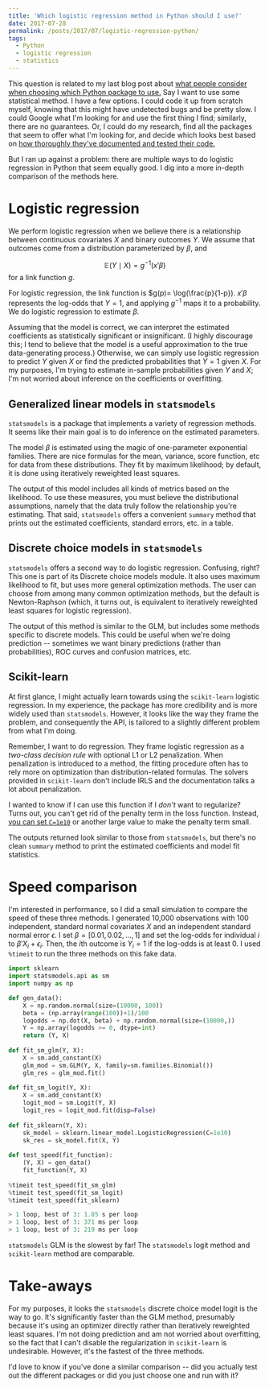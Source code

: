```yaml
---
title: 'Which logistic regression method in Python should I use?'
date: 2017-07-28
permalink: /posts/2017/07/logistic-regression-python/
tags:
  - Python
  - logistic regression
  - statistics
---
```


This question is related to my last blog post about [what people consider when choosing which Python package to use.](https://kellieotto.github.io/posts/2017/07/vetting-os/)
Say I want to use some statistical method.
I have a few options.
I could code it up from scratch myself, knowing that this might have undetected bugs and be pretty slow.
I could Google what I'm looking for and use the first thing I find; similarly, there are no guarantees.
Or, I could do my research, find all the packages that seem to offer what I'm looking for, and decide which looks best based on [how thoroughly they've documented and tested their code.](https://kellieotto.github.io/posts/2017/07/vetting-os/)

But I ran up against a problem: there are multiple ways to do logistic regression in Python that seem equally good.
I dig into a more in-depth comparison of the methods here.

# Logistic regression

We perform logistic regression when we believe there is a relationship between continuous covariates $X$ and binary outcomes $Y$.
We assume that outcomes come from a distribution parameterized by $\beta$, and

$$\mathbb{E}(Y \mid X) = g^{-1}(x'\beta)$$
for a link function $g$.

For logistic regression, the link function is $g(p)= \log(\frac{p}{1-p}).
$x'\beta$ represents the log-odds that $Y=1$, and applying $g^{-1}$ maps it to a probability.
We do logistic regression to estimate $\beta$.

Assuming that the model is correct, we can interpret the estimated coefficients as statistically significant or insignificant.
(I highly discourage this; I tend to believe that the model is a useful approximation to the true data-generating process.)
Otherwise, we can simply use logistic regression to predict $Y$ given $X$ or find the predicted probabilities that $Y=1$ given $X$.
For my purposes, I'm trying to estimate in-sample probabilities given $Y$ and $X$; I'm not worried about inference on the coefficients or overfitting.

## Generalized linear models in `statsmodels`

`statsmodels` is a package that implements a variety of regression methods.
It seems like their main goal is to do inference on the estimated parameters.

The model $\beta$ is estimated using the magic of one-parameter exponential families. 
There are nice formulas for the mean, variance, score function, etc for data from these distributions. 
They fit by maximum likelihood; by default, it is done using iteratively reweighted least squares.

The output of this model includes all kinds of metrics based on the likelihood. To use these measures, you must believe the distributional assumptions, namely that the data truly follow the relationship you're estimating.
That said, `statsmodels` offers a convenient `summary` method that prints out the estimated coefficients, standard errors, etc. in a table.

## Discrete choice models in `statsmodels`

`statsmodels` offers a second way to do logistic regression.
Confusing, right?
This one is part of its Discrete choice models module.
It also uses maximum likelihood to fit, but uses more general optimization methods.
The user can choose from among many common optimization methods, but the default is Newton-Raphson (which, it turns out, is equivalent to iteratively reweighted least squares for logistic regression).

The output of this method is similar to the GLM, but includes some methods specific to discrete models. 
This could be useful when we're doing prediction -- sometimes we want binary predictions (rather than probabilities), ROC curves and confusion matrices, etc.


## Scikit-learn

At first glance, I might actually learn towards using the `scikit-learn` logistic regression. 
In my experience, the package has more credibility and is more widely used than `statsmodels`. 
However, it looks like the way they frame the problem, and consequently the API, is tailored to a slightly different problem from what I'm doing.

Remember, I want to do regression. 
They frame logistic regression as a *two-class decision rule* with optional L1 or L2 penalization. 
When penalization is introduced to a method, the fitting procedure often has to rely more on optimization than distribution-related formulas. 
The solvers provided in `scikit-learn` don't include IRLS and the documentation talks a lot about penalization.

I wanted to know if I can use this function if I *don't* want to regularize?
Turns out, you can't get rid of the penalty term in the loss function. 
Instead, [you can set `C=1e10`](https://datascience.stackexchange.com/a/10807) or another large value to make the penalty term small.

The outputs returned look similar to those from `statsmodels`, but there's no clean `summary` method to print the estimated coefficients and model fit statistics.

# Speed comparison

I'm interested in performance, so I did a small simulation to compare the speed of these three methods.
I generated 10,000 observations with 100 independent, standard normal covariates $X$ and an independent standard normal error $\epsilon$.
I set $\beta = [0.01, 0.02, ..., 1]$ and set the log-odds for individual $i$ to
$\beta'X_i + \epsilon_i$.
Then, the $i$th outcome is $Y_i = 1$ if the log-odds is at least 0.
I used `%timeit` to run the three methods on this fake data.

```python
import sklearn
import statsmodels.api as sm
import numpy as np

def gen_data():
	X = np.random.normal(size=(10000, 100))
	beta = (np.array(range(100))+1)/100
	logodds = np.dot(X, beta) + np.random.normal(size=(10000,))
	Y = np.array(logodds >= 0, dtype=int)
	return (Y, X)
	
def fit_sm_glm(Y, X):
	X = sm.add_constant(X)
	glm_mod = sm.GLM(Y, X, family=sm.families.Binomial())
	glm_res = glm_mod.fit()
	
def fit_sm_logit(Y, X):
	X = sm.add_constant(X)
	logit_mod = sm.Logit(Y, X)
	logit_res = logit_mod.fit(disp=False)
	
def fit_sklearn(Y, X):
	sk_model = sklearn.linear_model.LogisticRegression(C=1e10)
	sk_res = sk_model.fit(X, Y)
	
def test_speed(fit_function):
	(Y, X) = gen_data()
	fit_function(Y, X)
		
%timeit test_speed(fit_sm_glm)
%timeit test_speed(fit_sm_logit)
%timeit test_speed(fit_sklearn)

> 1 loop, best of 3: 1.85 s per loop
> 1 loop, best of 3: 371 ms per loop
> 1 loop, best of 3: 219 ms per loop
```
`statsmodels` GLM is the slowest by far!
The `statsmodels` logit method and `scikit-learn` method are comparable.

# Take-aways

For my purposes, it looks the `statsmodels` discrete choice model logit is the way to go.
It's significantly faster than the GLM method, presumably because it's using an optimizer directly rather than iteratively reweighted least squares.
I'm not doing prediction and am not worried about overfitting, so the fact that I can't disable the regularization in `scikit-learn` is undesirable.
However, it's the fastest of the three methods.

I'd love to know if you've done a similar comparison -- did you actually test out the different packages or did you just choose one and run with it?